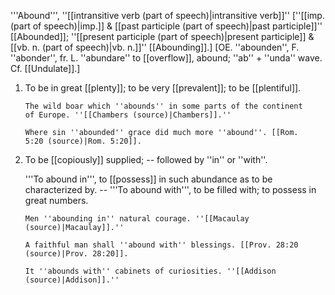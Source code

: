 '''Abound''', ''[[intransitive verb (part of speech)|intransitive verb]]'' [''[[imp. (part of speech)|imp.]] & [[past participle (part of speech)|past participle]]'' [[Abounded]]; ''[[present participle (part of speech)|present participle]] & [[vb. n. (part of speech)|vb. n.]]'' [[Abounding]].] [OE. ''abounden'', F. ''abonder'', fr. L. ''abundare'' to [[overflow]], abound; ''ab'' + ''unda'' wave. Cf. [[Undulate]].]

<ol>
<li>To be in great [[plenty]]; to be very [[prevalent]]; to be [[plentiful]].

<code>The wild boar which ''abounds'' in some parts of the continent of Europe. ''[[Chambers (source)|Chambers]].''</code>

<code>Where sin ''abounded'' grace did much more ''abound''. [[Rom. 5:20 (source)|Rom. 5:20]].</code>

<li> To be [[copiously]] supplied; -- followed by ''in'' or ''with''.

'''To abound in''', to [[possess]] in such abundance as to be characterized by. -- '''To abound with''', to be filled with; to possess in great numbers.

<code>Men ''abounding in'' natural courage. ''[[Macaulay (source)|Macaulay]].''</code>

<code>A faithful man shall ''abound with'' blessings. [[Prov. 28:20 (source)|Prov. 28:20]].</code>

<code>It ''abounds with'' cabinets of curiosities. ''[[Addison (source)|Addison]].''</code>
</ol>